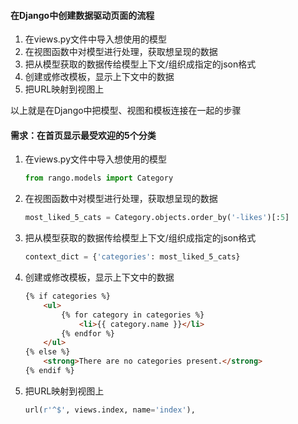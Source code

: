 #### 在Django中创建数据驱动页面的流程



1. 在views.py文件中导入想使用的模型
2. 在视图函数中对模型进行处理，获取想呈现的数据
3. 把从模型获取的数据传给模型上下文/组织成指定的json格式
4. 创建或修改模板，显示上下文中的数据
5. 把URL映射到视图上

以上就是在Django中把模型、视图和模板连接在一起的步骤



#### 需求：在首页显示最受欢迎的5个分类

1. 在views.py文件中导入想使用的模型

   ```python
   from rango.models import Category
   ```

2. 在视图函数中对模型进行处理，获取想呈现的数据

   ```python
   most_liked_5_cats = Category.objects.order_by('-likes')[:5]
   ```

3. 把从模型获取的数据传给模型上下文/组织成指定的json格式

   ```python
   context_dict = {'categories': most_liked_5_cats}
   ```

4. 创建或修改模板，显示上下文中的数据

   ```html
   {% if categories %}
       <ul>
           {% for category in categories %}
               <li>{{ category.name }}</li>
           {% endfor %}
       </ul>
   {% else %}
       <strong>There are no categories present.</strong>
   {% endif %}
   ```

5. 把URL映射到视图上

   ```python
   url(r'^$', views.index, name='index'),
   ```
